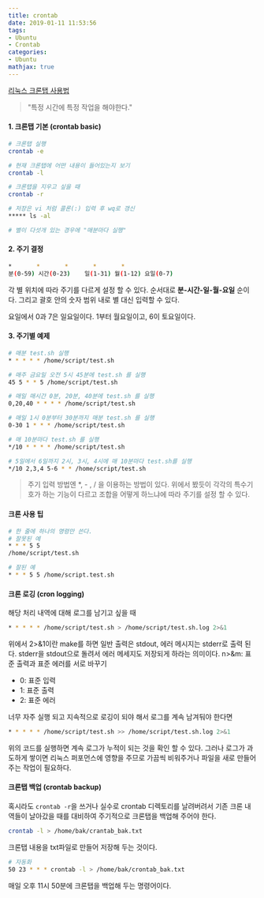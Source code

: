 ```yaml
---
title: crontab
date: 2019-01-11 11:53:56
tags:
- Ubuntu
- Crontab
categories:
- Ubuntu
mathjax: true
---
```


[리눅스 크론탭 사용법](https://jdm.kr/blog/2)

> "특정 시간에 특정 작업을 해야한다."



#### 1. 크론탭 기본 (crontab basic)

```bash
# 크론탭 실행
crontab -e

# 현재 크론탭에 어떤 내용이 들어있는지 보기
crontab -l

# 크론탭을 지우고 싶을 때
crontab -r

# 저장은 vi 처럼 콜론(:) 입력 후 wq로 갱신
***** ls -al

# 별이 다섯개 있는 경우에 "매분마다 실행"
```

#### 2. 주기 결정

```bash
*		*		*		*		*
분(0-59)	시간(0-23)	일(1-31)	월(1-12)	요일(0-7)
```

각 별 위치에 따라 주기를 다르게 설정 할 수 있다. 순서대로 **분-시간-일-월-요일** 순이다. 그리고 괄호 안의 숫자 범위 내로 별 대신 입력할 수 있다.

요일에서 0과 7은 일요일이다. 1부터 월요일이고, 6이 토요일이다.

#### 3. 주기별 예제

```bash
# 매분 test.sh 실행
* * * * * /home/script/test.sh

# 매주 금요일 오전 5시 45분에 test.sh 를 실행
45 5 * * 5 /home/script/test.sh

# 매일 매시간 0분, 20분, 40분에 test.sh 를 실행
0,20,40 * * * * /home/script/test.sh

# 매일 1시 0분부터 30분까지 매분 test.sh 를 실행
0-30 1 * * * /home/script/test.sh

# 매 10분마다 test.sh 를 실행
*/10 * * * * /home/script/test.sh

# 5일에서 6일까지 2시, 3시, 4시에 매 10분마다 test.sh를 실행
*/10 2,3,4 5-6 * * /home/script/test.sh
```

> 주기 입력 방법엔 *, - , / 을 이용하는 방법이 있다. 위에서 봤듯이 각각의 특수기호가 하는 기능이 다르고 조합을 어떻게 하느냐에 따라 주기를 설정 할 수 있다.

#### 크론 사용 팁

```bash
# 한 줄에 하나의 명령만 쓴다. 
# 잘못된 예
* * * 5 5
/home/script/test.sh

# 잘된 예
* * * 5 5 /home/script.test.sh
```

#### 크론 로깅 (cron logging)

해당 처리 내역에 대해 로그를 남기고 싶을 때

```bash
* * * * * /home/script/test.sh > /home/script/test.sh.log 2>&1
```

위에서 2>&1이란
make를 하면 일반 출력은 stdout, 에러 메시지는 stderr로 출력 된다.
stderr을 stdout으로 돌려서 에러 메세지도 저장되게 하라는 의미이다.
n>&m: 표준 출력과 표준 에러를 서로 바꾸기

- 0: 표준 입력
- 1: 표준 출력
- 2: 표준 에러

너무 자주 실행 되고 지속적으로 로깅이 되야 해서 로그를 계속 남겨둬야 한다면

```bash
* * * * * /home/script/test.sh >> /home/script/test.sh.log 2>&1
```

위의 코드를 실행하면 계속 로그가 누적이 되는 것을 확인 할 수 있다. 그러나 로그가 과도하게 쌓이면 리눅스 퍼포먼스에 영향을 주므로 가끔씩 비워주거나 파일을 새로 만들어주는 작업이 필요하다.

#### 크론탭 백업 (crontab backup)

혹시라도 `crontab -r`을 쓰거나 실수로 crontab 디렉토리를 날려버려서 기존 크론 내역들이 날아갔을 때를 대비하여 주기적으로 크론탭을 백업해 주어야 한다.

```bash
crontab -l > /home/bak/crantab_bak.txt
```

크론탭 내용을 txt파일로 만들어 저장해 두는 것이다.

```bash
# 자동화
50 23 * * * crontab -l > /home/bak/crontab_bak.txt
```

매일 오후 11시 50분에 크론탭을 백업해 두는 명령어이다.



